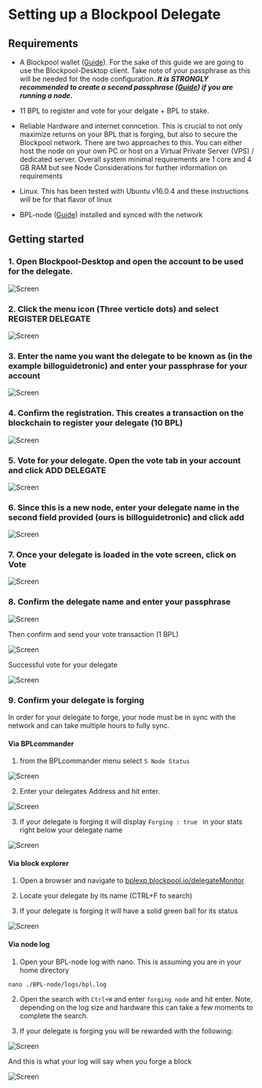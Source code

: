 # Setting up a Blockpool Delegate

## Requirements
- A Blockpool wallet ([Guide](../Installation/BPL-Desktop.md)). For the sake of this guide we are going to use the Blockpool-Desktop client. Take note of your passphrase as this will be needed for the node configuration.
**_It is STRONGLY recommended to create a second passphrase ([Guide](./2ndpassphrase.md)) if you are running a node._**

- 11 BPL to register and vote for your delgate + BPL to stake. 

- Reliable Hardware and internet conncetion. This is crucial to not only maximize returns on your BPL that is forging, but also to secure the Blockpool network.
There are two approaches to this. You can either host the node on your own PC or host on a Virtual Private Server (VPS) / dedicated server. Overall system minimal requirements
are 1 core and 4 GB RAM but see Node Considerations for further information on requirements

- Linux. This has been tested with Ubuntu v16.0.4 and these instructions will be for that flavor of linux

- BPL-node ([Guide](../Installation/BPL-Node.md)) installed and synced with the network 


## Getting started

### 1. Open Blockpool-Desktop and open the account to be used for the delegate.

![Screen](../Screens/u.del.wallet.JPG)

### 2. Click the menu icon (Three verticle dots) and select REGISTER DELEGATE

![Screen](../Screens/u.del.wallet.JPG)

### 3. Enter the name you want the delegate to be known as (in the example billoguidetronic) and enter your passphrase for your account

![Screen](../Screens/u.del.regdel.JPG)

### 4. Confirm the registration. This creates a transaction on the blockchain to register your delegate (10 BPL)

![Screen](../Screens/u.del.confreg.JPG)

### 5. Vote for your delegate. Open the vote tab in your account and click ADD DELEGATE

![Screen](../Screens/u.del.adddel.JPG)

### 6. Since this is a new node, enter your delegate name in the second field provided (ours is billoguidetronic) and click add

![Screen](../Screens/u.del.adddinfo.JPG)

### 7. Once your delegate is loaded in the vote screen, click on Vote

![Screen](../Screens/u.del.delloaded.JPG)

### 8. Confirm the delegate name and enter your passphrase

![Screen](../Screens/u.del.voteinfo.JPG)

Then confirm and send your vote transaction (1 BPL)

![Screen](../Screens/u.del.voteconf.JPG)

Successful vote for your delegate

![Screen](../Screens/u.del.votesent.JPG)

### 9. Confirm your delegate is forging

In order for your delegate to forge, your node must be in sync with the network and can take multiple hours to fully sync.

#### Via BPLcommander

1. from the BPLcommander menu select ```S Node Status```

![Screen](../Screens/i.node.menu.JPG)

2. Enter your delegates Address and hit enter.

![Screen](../Screens/u.del.stat.JPG)

3. If your delegate is forging it will display ```Forging : true ``` in your stats right below your delegate name

![Screen](../Screens/u.del.forging.JPG)

#### Via block explorer

1. Open a browser and navigate to [bplexp.blockpool.io/delegateMonitor](http://bplexp.blockpool.io/delegateMonitor)

2. Locate your delegate by its name (CTRL+F to search)

3. If your delegate is forging it will have a solid green ball for its status

![Screen](../Screens/u.del.expl.JPG)

#### Via node log

1. Open your BPL-node log with nano. This is assuming you are in your home directory

```nano ./BPL-node/logs/bpl.log```

2. Open the search with ```Ctrl+W``` and enter ```forging node``` and hit enter. Note, depending on the log size and hardware this can take a few moments to complete the search.

3. If your delegate is forging you will be rewarded with the following:

![Screen](../Screens/u.del.log.JPG)

And this is what your log will say when you forge a block

![Screen](../Screens/u.del.forge.JPG)


